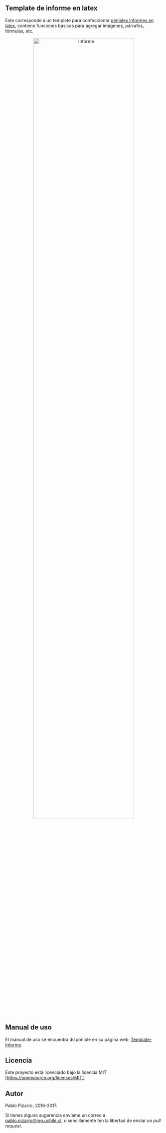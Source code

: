 ## Template de informe en latex

Este corresponde a un template para confeccionar [geniales informes en latex](https://github.com/ppizarror/Template-Informe/blob/master/Informe.pdf), contiene funciones básicas para agregar imágenes, párrafos, fórmulas, etc.

<p align="center">
  <img src="http://ppizarror.com/Template-Informe/images/informe_data.png" alt="Informe" width="80%px" height="80%px"/>
</p>

## Manual de uso
El manual de uso se encuentra disponible en su página web: <a href="http://ppizarror.com/Template-Informe/">Template-Informe</a>.

## Licencia
Este proyecto está licenciado bajo la licencia MIT [https://opensource.org/licenses/MIT].

## Autor
Pablo Pizarro, 2016-2017.

Si tienes alguna sugerencia envíame un correo a: [pablo.pizarro@ing.uchile.cl](mailto:pablo.pizarro@ing.uchile.cl), o sencillamente ten la libertad de enviar un _pull request_.
